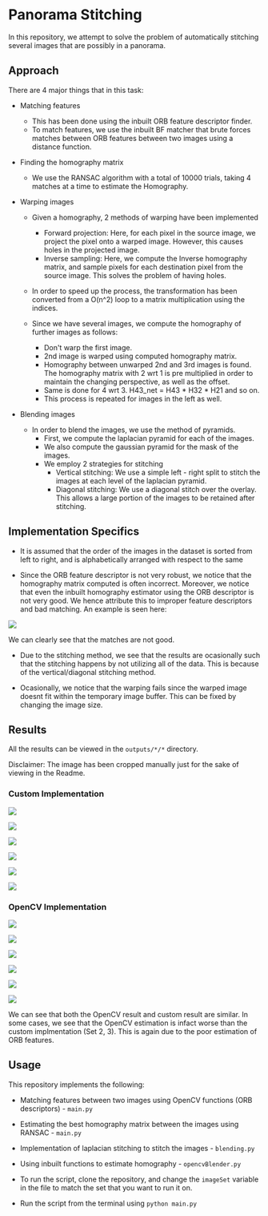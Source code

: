# Panorama Stitching
 
In this repository, we attempt to solve the problem of automatically stitching several images that are possibly in a panorama.


## Approach

There are 4 major things that in this task:
- Matching features
    - This has been done using the inbuilt ORB feature descriptor finder.
    - To match features, we use the inbuilt BF matcher that brute forces matches between ORB features between two images using a distance function.
- Finding the homography matrix
    - We use the RANSAC algorithm with a total of 10000 trials, taking 4 matches at a time to estimate the Homography.
- Warping images
    - Given a homography, 2 methods of warping have been implemented
        - Forward projection: Here, for each pixel in the source image, we project the pixel onto a warped image. However, this causes holes in the projected image.
        - Inverse sampling: Here, we compute the Inverse homography matrix, and sample pixels for each destination pixel from the source image. This solves the problem of having holes.

    - In order to speed up the process, the transformation has been converted from a O(n^2) loop to a matrix multiplication using the indices.
    - Since we have several images, we compute the homography of further images as follows:
        - Don't warp the first image.
        - 2nd image is warped using computed homography matrix.
        - Homography between unwarped 2nd and 3rd images is found. The homography matrix with 2 wrt 1 is pre multiplied in order to maintain the changing perspective, as well as the offset.
        - Same is done for 4 wrt 3. H43_net = H43 * H32 * H21 and so on.
        - This process is repeated for images in the left as well.

- Blending images
    - In order to blend the images, we use the method of pyramids.
        - First, we compute the laplacian pyramid for each of the images.
        - We also compute the gaussian pyramid for the mask of the images.
        - We employ 2 strategies for stitching
            - Vertical stitching: We use a simple left - right split to stitch the images at each level of the laplacian pyramid.
            - Diagonal stitching: We use a diagonal stitch over the overlay. This allows a large portion of the images to be retained after stitching.

## Implementation Specifics

- It is assumed that the order of the images in the dataset is sorted from left to right, and is alphabetically arranged with respect to the same

- Since the ORB feature descriptor is not very robust, we notice that the homography matrix computed is often incorrect. Moreover, we notice that even the inbuilt homography estimator using the ORB descriptor is not very good. We hence attribute this to improper feature descriptors and bad matching. An example is seen here:

![](matches.png)

We can clearly see that the matches are not good.

- Due to the stitching method, we see that the results are ocasionally such that the stitching happens by not utilizing all of the data. This is because of the vertical/diagonal stitching method.

- Ocasionally, we notice that the warping fails since the warped image doesnt fit within the temporary image buffer. This can be fixed by changing the image size.

## Results

All the results can be viewed in the `outputs/*/*` directory.

Disclaimer: The image has been cropped manually just for the sake of viewing in the Readme.

### Custom Implementation

![](outputs/l1/custom/FINALBLENDED.png)

![](outputs/l2/custom/FINALBLENDED.png)

![](outputs/l3/custom/FINALBLENDED.png)

![](outputs/l4/custom/FINALBLENDED.png)

![](outputs/l5/custom/FINALBLENDED.png)

![](outputs/l6/custom/FINALBLENDED.png)



### OpenCV Implementation

![](outputs/l1/opencv/FINALBLENDED.png)

![](outputs/l2/opencv/FINALBLENDED.png)

![](outputs/l3/opencv/FINALBLENDED.png)

![](outputs/l4/opencv/FINALBLENDED.png)

![](outputs/l5/opencv/FINALBLENDED.png)

![](outputs/l6/opencv/FINALBLENDED.png)


We can see that both the OpenCV result and custom result are similar. In some cases, we see that the OpenCV estimation is infact worse than the custom implmentation (Set 2, 3). This is again due to the poor estimation of ORB features.

## Usage

This repository implements the following:
- Matching features between two images using OpenCV functions (ORB descriptors) - `main.py`
- Estimating the best homography matrix between the images using RANSAC - `main.py`
- Implementation of laplacian stitching to stitch the images - `blending.py`
- Using inbuilt functions to estimate homography - `opencvBlender.py`


- To run the script, clone the repository, and change the `imageSet` variable in the file to match the set that you want to run it on.
- Run the script from the terminal using `python main.py`

